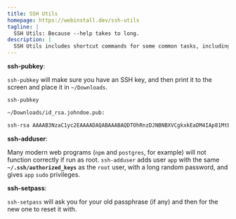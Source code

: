 ```yaml
---
title: SSH Utils
homepage: https://webinstall.dev/ssh-utils
tagline: |
  SSH Utils: Because --help takes to long.
description: |
  SSH Utils includes shortcut commands for some common tasks, including `ssh-pubkey`, `ssh-setpass`, and `ssh-adduser`
---
```


**ssh-pubkey**:

`ssh-pubkey` will make sure you have an SSH key, and then print it to the screen
and place it in `~/Downloads`.

```bash
ssh-pubkey
```

```txt
~/Downloads/id_rsa.johndoe.pub:

ssh-rsa AAAAB3NzaC1yc2EAAAADAQABAAABAQDTOhRnzDJNBNBXVCgkxkEaDM4IAp81MtE8fuqeQuFvq5gYLWoZND39N++bUvjMRCveWzZlQNxcLjXHlZA3mGj1b9aMImrvyoq8FJepe+RLEuptJe3md4EtTXo8VJuMXV0lJCcd9ct+eqJ0jH0ww4FDJXWMaFbiVwJBO0IaYevlwcf0QwH12FCARZUSwXfsIeCZNGxOPamIUCXumpQiAjTLGHFIDyWwLDCNPi8GyB3VmqsTNEvO/H8yY4VI7l9hpztE5W6LmGUfTMZrnsELryP5oRlo8W5oVFFS85Lb8bVfn43deGdlLGkwmcJuXzZfostSTHI5Mj7MWezPZyoSqFLl johndoe@MacBook-Air
```

**ssh-adduser**:

Many modern web programs (`npm` and `postgres`, for example) will not function
correctly if run as root. `ssh-adduser` adds user `app` with the same
**`~/.ssh/authorized_keys`** as the `root` user, with a long random password,
and gives `app` `sudo` privileges.

**ssh-setpass**:

`ssh-setpass` will ask you for your old passphrase (if any) and then for the new
one to reset it with.
